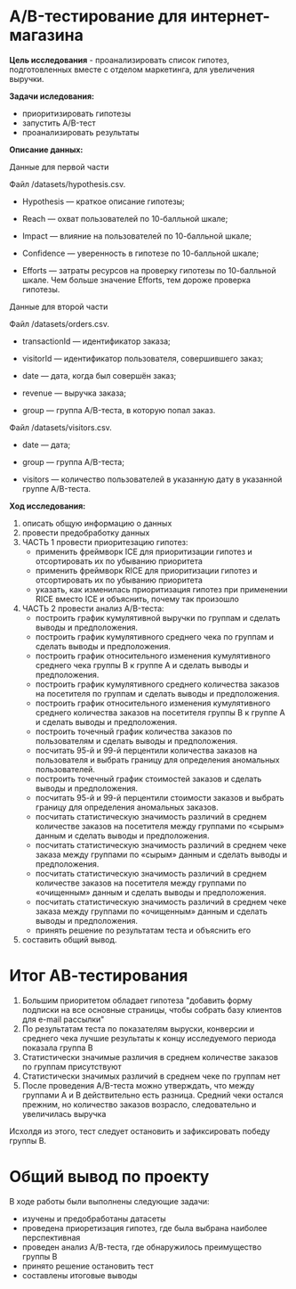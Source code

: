 # A/B-тестирование для интернет-магазина
**Цель исследования** -  проанализировать список гипотез, подготовленных вместе с отделом маркетинга, для увеличения выручки.

**Задачи иследования:**
- приоритизировать гипотезы
- запустить A/B-тест 
- проанализировать результаты 

**Описание данных:**

Данные для первой части

Файл /datasets/hypothesis.csv.

- Hypothesis — краткое описание гипотезы;

- Reach — охват пользователей по 10-балльной шкале;

- Impact — влияние на пользователей по 10-балльной шкале;

- Confidence — уверенность в гипотезе по 10-балльной шкале;

- Efforts — затраты ресурсов на проверку гипотезы по 10-балльной шкале. Чем больше значение Efforts, тем дороже проверка гипотезы.


Данные для второй части

Файл /datasets/orders.csv. 

- transactionId — идентификатор заказа;

- visitorId — идентификатор пользователя, совершившего заказ;

- date — дата, когда был совершён заказ;

- revenue — выручка заказа;

- group — группа A/B-теста, в которую попал заказ.


Файл /datasets/visitors.csv.

- date — дата;

- group — группа A/B-теста;

- visitors — количество пользователей в указанную дату в указанной группе A/B-теста.

**Ход исследования:**
1. описать общую информацию о данных
2. провести предобработку данных
3. ЧАСТЬ 1 провести приоритезацию гипотез:
    - применить фреймворк ICE для приоритизации гипотез и отсортировать их по убыванию приоритета
    - применить фреймворк RICE для приоритизации гипотез и отсортировать их по убыванию приоритета
    - указать, как изменилась приоритизация гипотез при применении RICE вместо ICE и объяснить, почему так произошло
4. ЧАСТЬ 2 провести анализ A/B-теста:
    - построить график кумулятивной выручки по группам и сделать выводы и предположения.
    - построить график кумулятивного среднего чека по группам и сделать выводы и предположения.
    - построить график относительного изменения кумулятивного среднего чека группы B к группе A и сделать выводы и предположения.
    - построить график кумулятивного среднего количества заказов на посетителя по группам и сделать выводы и предположения.
    - построить график относительного изменения кумулятивного среднего количества заказов на посетителя группы B к группе A и сделать выводы и предположения.
    - построить точечный график количества заказов по пользователям и сделать выводы и предположения.
    - посчитать 95-й и 99-й перцентили количества заказов на пользователя и выбрать границу для определения аномальных пользователей.
    - построить точечный график стоимостей заказов и сделать выводы и предположения.
    - посчитать 95-й и 99-й перцентили стоимости заказов и выбрать границу для определения аномальных заказов.
    - посчитать статистическую значимость различий в среднем количестве заказов на посетителя между группами по «сырым» данным и сделать выводы и предположения.
    - посчитать статистическую значимость различий в среднем чеке заказа между группами по «сырым» данным и сделать выводы и предположения.
    - посчитать статистическую значимость различий в среднем количестве заказов на посетителя между группами по «очищенным» данным и сделать выводы и предположения.
    - посчитать статистическую значимость различий в среднем чеке заказа между группами по «очищенным» данным и сделать выводы и предположения.
    - принять решение по результатам теста и объяснить его
5. составить общий вывод.

# Итог АВ-тестирования
1. Большим приоритетом обладает гипотеза "добавить форму подписки на все основные страницы, чтобы собрать базу клиентов для e-mail рассылки"
2. По результатам теста по показателям выруски, конверсии и среднего чека лучшие результаты к концу исследуемого периода показала группа В
3. Статистически значимые различия в среднем количестве заказов по группам присутствуют
4. Статистически значимых различий в среднем чеке по группам нет
5. После проведения A/B-теста можно утверждать, что между группами А и В действительно есть разница. Средний чеки остался прежним, но количество заказов возрасло, следовательно и увеличилась выручка

Исхолдя из этого, тест следует остановить и зафиксировать победу группы В.

# Общий вывод по проекту
В ходе работы были выполнены следующие задачи:
- изучены и предобработаны датасеты
- проведена приоретизация гипотез, где была выбрана наиболее перспективная
- проведен анализ А/В-теста, где обнаружилось преимущество группы В
- принято решение остановить тест
- составлены итоговые выводы
